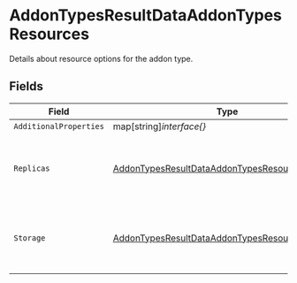 # AddonTypesResultDataAddonTypesResources

Details about resource options for the addon type.


## Fields

| Field                                                                                                                     | Type                                                                                                                      | Required                                                                                                                  | Description                                                                                                               |
| ------------------------------------------------------------------------------------------------------------------------- | ------------------------------------------------------------------------------------------------------------------------- | ------------------------------------------------------------------------------------------------------------------------- | ------------------------------------------------------------------------------------------------------------------------- |
| `AdditionalProperties`                                                                                                    | map[string]*interface{}*                                                                                                  | :heavy_minus_sign:                                                                                                        | N/A                                                                                                                       |
| `Replicas`                                                                                                                | [AddonTypesResultDataAddonTypesResourcesReplicas](../../models/shared/addontypesresultdataaddontypesresourcesreplicas.md) | :heavy_check_mark:                                                                                                        | Details about replica count options for this addon.                                                                       |
| `Storage`                                                                                                                 | [AddonTypesResultDataAddonTypesResourcesStorage](../../models/shared/addontypesresultdataaddontypesresourcesstorage.md)   | :heavy_check_mark:                                                                                                        | Details about storage size options for this addon.                                                                        |
